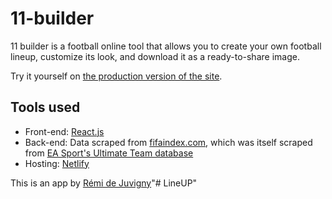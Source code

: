 # 11-builder

11 builder is a football online tool that allows you to create your own football lineup, customize its look, and download it as a ready-to-share image.

Try it yourself on [the production version of the site](https://11builder.com/).

## Tools used

* Front-end: [React.js](https://reactjs.org/)
* Back-end: Data scraped from [fifaindex.com](https://www.fifaindex.com/fr/players/), which was itself scraped from [EA Sport's Ultimate Team database](https://www.easports.com/fifa/ultimate-team/fut/database)
* Hosting: [Netlify](https://www.netlify.com/)

This is an app by [Rémi de Juvigny](http://remi.space)"# LineUP" 
